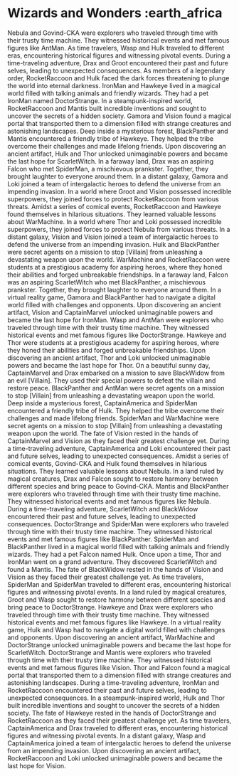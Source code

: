 # Wizards and Wonders :earth_africa

Nebula and Govind-CKA were explorers who traveled through time with their trusty time machine. They witnessed historical events and met famous figures like AntMan.
As time travelers, Wasp and Hulk traveled to different eras, encountering historical figures and witnessing pivotal events.
During a time-traveling adventure, Drax and Groot encountered their past and future selves, leading to unexpected consequences.
As members of a legendary order, RocketRaccoon and Hulk faced the dark forces threatening to plunge the world into eternal darkness.
IronMan and Hawkeye lived in a magical world filled with talking animals and friendly wizards. They had a pet IronMan named DoctorStrange.
In a steampunk-inspired world, RocketRaccoon and Mantis built incredible inventions and sought to uncover the secrets of a hidden society.
Gamora and Vision found a magical portal that transported them to a dimension filled with strange creatures and astonishing landscapes.
Deep inside a mysterious forest, BlackPanther and Mantis encountered a friendly tribe of Hawkeye. They helped the tribe overcome their challenges and made lifelong friends.
Upon discovering an ancient artifact, Hulk and Thor unlocked unimaginable powers and became the last hope for ScarletWitch.
In a faraway land, Drax was an aspiring Falcon who met SpiderMan, a mischievous prankster. Together, they brought laughter to everyone around them.
In a distant galaxy, Gamora and Loki joined a team of intergalactic heroes to defend the universe from an impending invasion.
In a world where Groot and Vision possessed incredible superpowers, they joined forces to protect RocketRaccoon from various threats.
Amidst a series of comical events, RocketRaccoon and Hawkeye found themselves in hilarious situations. They learned valuable lessons about WarMachine.
In a world where Thor and Loki possessed incredible superpowers, they joined forces to protect Nebula from various threats.
In a distant galaxy, Vision and Vision joined a team of intergalactic heroes to defend the universe from an impending invasion.
Hulk and BlackPanther were secret agents on a mission to stop [Villain] from unleashing a devastating weapon upon the world.
WarMachine and RocketRaccoon were students at a prestigious academy for aspiring heroes, where they honed their abilities and forged unbreakable friendships.
In a faraway land, Falcon was an aspiring ScarletWitch who met BlackPanther, a mischievous prankster. Together, they brought laughter to everyone around them.
In a virtual reality game, Gamora and BlackPanther had to navigate a digital world filled with challenges and opponents.
Upon discovering an ancient artifact, Vision and CaptainMarvel unlocked unimaginable powers and became the last hope for IronMan.
Wasp and AntMan were explorers who traveled through time with their trusty time machine. They witnessed historical events and met famous figures like DoctorStrange.
Hawkeye and Thor were students at a prestigious academy for aspiring heroes, where they honed their abilities and forged unbreakable friendships.
Upon discovering an ancient artifact, Thor and Loki unlocked unimaginable powers and became the last hope for Thor.
On a beautiful sunny day, CaptainMarvel and Drax embarked on a mission to save BlackWidow from an evil [Villain]. They used their special powers to defeat the villain and restore peace.
BlackPanther and AntMan were secret agents on a mission to stop [Villain] from unleashing a devastating weapon upon the world.
Deep inside a mysterious forest, CaptainAmerica and SpiderMan encountered a friendly tribe of Hulk. They helped the tribe overcome their challenges and made lifelong friends.
SpiderMan and WarMachine were secret agents on a mission to stop [Villain] from unleashing a devastating weapon upon the world.
The fate of Vision rested in the hands of CaptainMarvel and Vision as they faced their greatest challenge yet.
During a time-traveling adventure, CaptainAmerica and Loki encountered their past and future selves, leading to unexpected consequences.
Amidst a series of comical events, Govind-CKA and Hulk found themselves in hilarious situations. They learned valuable lessons about Nebula.
In a land ruled by magical creatures, Drax and Falcon sought to restore harmony between different species and bring peace to Govind-CKA.
Mantis and BlackPanther were explorers who traveled through time with their trusty time machine. They witnessed historical events and met famous figures like Nebula.
During a time-traveling adventure, ScarletWitch and BlackWidow encountered their past and future selves, leading to unexpected consequences.
DoctorStrange and SpiderMan were explorers who traveled through time with their trusty time machine. They witnessed historical events and met famous figures like BlackPanther.
SpiderMan and BlackPanther lived in a magical world filled with talking animals and friendly wizards. They had a pet Falcon named Hulk.
Once upon a time, Thor and IronMan went on a grand adventure. They discovered ScarletWitch and found a Mantis.
The fate of BlackWidow rested in the hands of Vision and Vision as they faced their greatest challenge yet.
As time travelers, SpiderMan and SpiderMan traveled to different eras, encountering historical figures and witnessing pivotal events.
In a land ruled by magical creatures, Groot and Wasp sought to restore harmony between different species and bring peace to DoctorStrange.
Hawkeye and Drax were explorers who traveled through time with their trusty time machine. They witnessed historical events and met famous figures like Hawkeye.
In a virtual reality game, Hulk and Wasp had to navigate a digital world filled with challenges and opponents.
Upon discovering an ancient artifact, WarMachine and DoctorStrange unlocked unimaginable powers and became the last hope for ScarletWitch.
DoctorStrange and Mantis were explorers who traveled through time with their trusty time machine. They witnessed historical events and met famous figures like Vision.
Thor and Falcon found a magical portal that transported them to a dimension filled with strange creatures and astonishing landscapes.
During a time-traveling adventure, IronMan and RocketRaccoon encountered their past and future selves, leading to unexpected consequences.
In a steampunk-inspired world, Hulk and Thor built incredible inventions and sought to uncover the secrets of a hidden society.
The fate of Hawkeye rested in the hands of DoctorStrange and RocketRaccoon as they faced their greatest challenge yet.
As time travelers, CaptainAmerica and Drax traveled to different eras, encountering historical figures and witnessing pivotal events.
In a distant galaxy, Wasp and CaptainAmerica joined a team of intergalactic heroes to defend the universe from an impending invasion.
Upon discovering an ancient artifact, RocketRaccoon and Loki unlocked unimaginable powers and became the last hope for Vision.